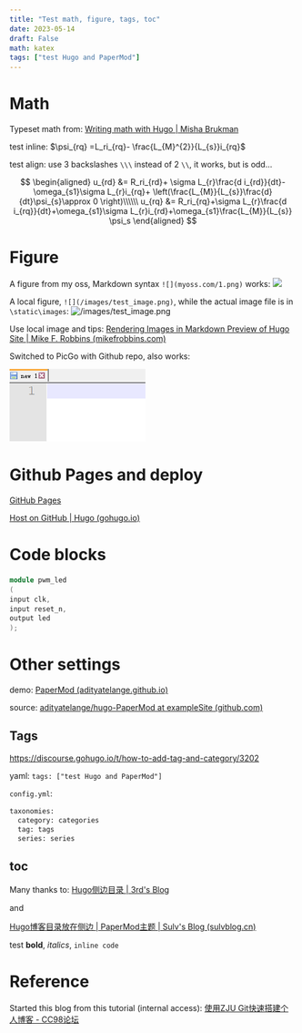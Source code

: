```yaml
---
title: "Test math, figure, tags, toc"
date: 2023-05-14
draft: False
math: katex
tags: ["test Hugo and PaperMod"]
---
```


# Math
Typeset math from: [Writing math with Hugo | Misha Brukman](https://misha.brukman.net/blog/2022/04/writing-math-with-hugo/)

test inline: $\psi_{rq} =L_ri_{rq}- \frac{L_{M}^{2}}{L_{s}}i_{rq}$

test align: 
use 3 backslashes `\\\` instead of 2 `\\`, it works, but is odd...

$$
\begin{aligned}
 u_{rd} &= R_ri_{rd}+ \sigma L_{r}\frac{d i_{rd}}{dt}-\omega_{s1}\sigma L_{r}i_{rq}+ \left(\frac{L_{M}}{L_{s}}\frac{d}{dt}\psi_{s}\approx 0 \right)\\\\\\
 u_{rq} &= R_ri_{rq}+\sigma L_{r}\frac{d i_{rq}}{dt}+\omega_{s1}\sigma L_{r}i_{rd}+\omega_{s1}\frac{L_{M}}{L_{s}} \psi_s
\end{aligned}
$$

# Figure
A figure from my oss, Markdown syntax `![](myoss.com/1.png)` works:
![](https://pics1237.oss-cn-shenzhen.aliyuncs.com/20230427223520.png "")

A local figure, `![](/images/test_image.png)`, while the actual image file is in `\static\images`: 
![/images/test_image.png](/images/test_image.png)

Use local image and tips: [Rendering Images in Markdown Preview of Hugo Site | Mike F. Robbins (mikefrobbins.com)](https://mikefrobbins.com/2023/02/08/rendering-images-in-markdown-preview-of-hugo-site/)


Switched to PicGo with Github repo, also works:

![](https://raw.githubusercontent.com/qyGong17/figs0/main/img/20230514090029.png)

# Github Pages and deploy

[GitHub Pages](https://pages.github.com/)


[Host on GitHub | Hugo (gohugo.io)](https://gohugo.io/hosting-and-deployment/hosting-on-github/)


# Code blocks

```cpp
module pwm_led
(
input clk,
input reset_n,
output led
);
```



# Other settings

demo: 
[PaperMod (adityatelange.github.io)](https://adityatelange.github.io/hugo-PaperMod/)

source: 
[adityatelange/hugo-PaperMod at exampleSite (github.com)](https://github.com/adityatelange/hugo-PaperMod/tree/exampleSite)

## Tags

https://discourse.gohugo.io/t/how-to-add-tag-and-category/3202

yaml: `tags: ["test Hugo and PaperMod"]`


`config.yml`: 
```
taxonomies:
  category: categories
  tag: tags
  series: series 
```

## toc
Many thanks to: [Hugo侧边目录 | 3rd's Blog](https://333rd.net/posts/tech/hugo%E4%BE%A7%E8%BE%B9%E7%9B%AE%E5%BD%95/#:~:text=PaperMod,%E4%BF%AE%E6%94%B9%E4%B8%BA%E4%BE%A7%E8%BE%B9%E7%9B%AE%E5%BD%95%E3%80%82)

and 

[Hugo博客目录放在侧边 | PaperMod主题 | Sulv's Blog (sulvblog.cn)](https://www.sulvblog.cn/posts/blog/hugo_toc_side/)


test **bold**, *italics*, `inline code`


# Reference

Started this blog from this tutorial (internal access):
[使用ZJU Git快速搭建个人博客 - CC98论坛](https://www.cc98.org/topic/5473811)